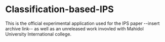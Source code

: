 # Classification-based-IPS
This is the official experimental application used for the IPS paper --insert archive link-- as well as an unreleased work invovled with Mahidol University International college.
